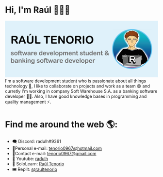 # Hi, I'm Raúl 👋🧑‍💻
<img src="./github_banner.png" alt="Banner that says Raúl Tenorio - software development student & banking software developer alongside a cartoon illustration of Raúl">
I'm a software development student who is passionate about all things technology 🔭, I like to collaborate on projects and work as a team 😄 and curretly I'm working in company Soft Warehouse S.A. as a banking software developer 🕵️‍♀️. Also, I have good knowledge bases in programming and quality management ⚡.

# Find me around the web 🌎:
- 🗨 Discord: radulh#9361
- 📜Personal e-mail: tenorio0967@hotmail.com
- 📜Contact e-mail: tenorio0967@gmail.com
- 🔴 Youtube: <a href="https://www.youtube.com/c/radulh">radulh</a> 
- 🔷 SoloLearn: <a href="https://www.sololearn.com/profile/9535040">Raúl Tenorio</a> 
- 🎟 Replit: <a href="https://replit.com/@raultenorio">@raultenorio</a> 
